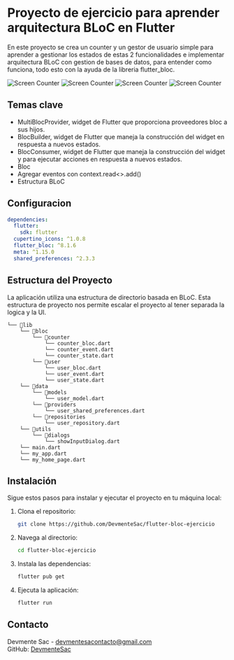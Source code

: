 # Proyecto de ejercicio para aprender arquitectura BLoC en Flutter

En este proyecto se crea un counter y un gestor de usuario simple para aprender a gestionar los estados de estas 2 funcionalidades e implementar arquitectura BLoC con gestion de bases de datos, para entender como funciona, todo esto con la ayuda de la libreria flutter_bloc.

![Screen Counter](assets\1.png)
![Screen Counter](assets\2.png)
![Screen Counter](assets\3.png)
![Screen Counter](assets\4.png)

## Temas clave

- MultiBlocProvider, widget de Flutter que proporciona proveedores bloc a sus hijos.
- BlocBuilder, widget de Flutter que maneja la construcción del widget en respuesta a nuevos estados.
- BlocConsumer, widget de Flutter que maneja la construcción del widget y para ejecutar acciones en respuesta a nuevos estados.
- Bloc
- Agregar eventos con context.read<>.add()
- Estructura BLoC


## Configuracion
```yaml
dependencies:
  flutter:
    sdk: flutter
  cupertino_icons: ^1.0.8
  flutter_bloc: ^8.1.6
  meta: ^1.15.0
  shared_preferences: ^2.3.3
```
## Estructura del Proyecto
La aplicación utiliza una estructura de directorio basada en BLoC. Esta estructura de proyecto nos permite escalar el proyecto al tener separada la logica y la UI.


```plaintext
└── 📁lib
    └── 📁bloc
        └── 📁counter
            └── counter_bloc.dart
            └── counter_event.dart
            └── counter_state.dart
        └── 📁user
            └── user_bloc.dart
            └── user_event.dart
            └── user_state.dart
    └── 📁data
        └── 📁models
            └── user_model.dart
        └── 📁providers
            └── user_shared_preferences.dart
        └── 📁repositories
            └── user_repository.dart
    └── 📁utils
        └── 📁dialogs
            └── showInputDialog.dart
    └── main.dart
    └── my_app.dart
    └── my_home_page.dart
```


## Instalación
Sigue estos pasos para instalar y ejecutar el proyecto en tu máquina local:


1. Clona el repositorio:


   ```bash
   git clone https://github.com/DevmenteSac/flutter-bloc-ejercicio
    ```


2. Navega al directorio:


    ```bash
    cd flutter-bloc-ejercicio
    ```


3. Instala las dependencias:


    ```bash
    flutter pub get
    ```


4. Ejecuta la aplicación:


    ```bash
    flutter run
    ```


## Contacto
Devmente Sac - [devmentesacontacto@gmail.com](mailto:devmentesacontacto@gmail.com)  
GitHub: [DevmenteSac](https://github.com/DevmenteSac)